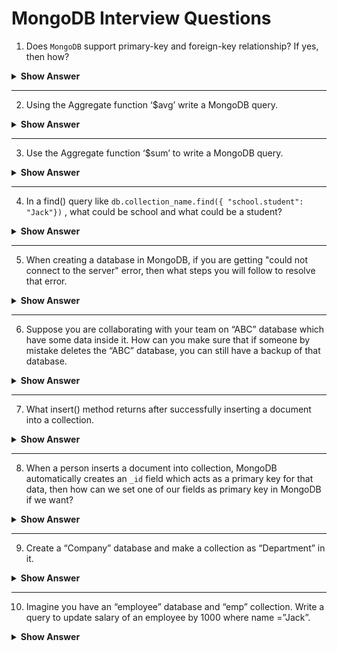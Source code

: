 
# MongoDB Interview Questions

1. Does `MongoDB` support primary-key and foreign-key relationship? If yes, then how?

<details><summary> <b>Show Answer</b> </summary> 
  
`MongoDB`,  by-default, does not support primary and foreign key relationship. But we can achieve it by embedding one document inside another one. For example, embedding 'city' document inside 'address' document. 
</details>

---

2. Using the Aggregate function ‘$avg’ write a MongoDB query.
<details><summary> <b>Show Answer</b> </summary> 
 
`db.student.aggregate([{$group : {_id:null, Average_marks : {$avg : "marks"}}}])`. Here we are getting average of the marks field in student collection.
</details>

---

3. Use the Aggregate function ‘$sum’ to write a MongoDB query. 

<details><summary> <b>Show Answer</b> </summary> 

`db.student.aggregate([{$group : {_id:null, Average_marks : {$sum : "marks"}}}])`. Here we are getting sum of the marks field in student collection.
  </details>
 
 ---
 
4. In a find() query like `db.collection_name.find({ "school.student": "Jack"})` , what could be school and what could be a student?

<details><summary> <b>Show Answer</b> </summary> 

In `db.collection_name.find({ "school.student": "Jack"})` query, "school" is a outer document field and "student" is a inner document field.  

</details>

---

5. When creating a database in MongoDB, if you are getting "could not connect to the server" error, then what steps you will follow to resolve that error. 
<details><summary> <b>Show Answer</b> </summary> 

To resolve the "could not connect to the server" error, we can take few measures like:
1. We must ensure that we put correct hostname and port number. 
2. If any firewall is blocking your port connection, uninstall that firewall or try to connect from different server.
3. Must ensure that your MongoDB instance is running in the background.
4. If server is shutdown then i will start the server again.
</details>
 
---

6. Suppose you are collaborating with your team on “ABC” database which have some data inside it. How can you make sure that if someone by mistake deletes the “ABC” database, you can still have a backup of that database. 
<details><summary> <b>Show Answer</b> </summary> 

To make sure that we have a backup of our database, we can use the `mongodump` command that will store our data in a backup file. For that, we just have to write `mongodump --db database_name -- collection collection_name`.    
To import again the backup file in Mongodb we can use the mongorestore command:     
`mongorestore --db database_name path_of_file`  


</details>

---

7.  What insert() method returns after successfully inserting a document into a collection.

<details><summary> <b>Show Answer</b> </summary> 
  
It returns an object that contains the information about the operation. It returns a `WriteResult` object when we insert a single document and `BulkWriteResult` object when we insert more than one document in a single insert query.
</details>

---

8.  When a person inserts a document into collection, MongoDB automatically creates an `_id` field which acts as a primary key for that data, then how can we set one of our fields as primary key in MongoDB if we want? 
<details><summary> <b>Show Answer</b> </summary> 

The `_id` field is the default primary key in `MongoDB` and it is reserved , we cannot create any other primary key but, we can put the data that we want to be unique into the `_id` field of the document. 
</details>

--- 

9. Create a “Company” database and make a collection as “Department” in it. 

<details><summary> <b>Show Answer</b> </summary>
  
```
use Company;
db.createCollection("Department");
```
</details>

---

10. Imagine you have an “employee” database and “emp” collection. Write a query to update salary of an employee by 1000 where name =”Jack”.

<details><summary> <b>Show Answer</b> </summary> 
 
```
use employee;
db.emp.update({"name": "Jack"}, {$inc: {"salary": 1000}});
</details>

--- 

11. Tell the difference between `update()` and `save()` method in MongoDB.

<details><summary> <b>Show Answer</b> </summary> 

The `update()` method is used to update the existing document values in MongoDB without creating a new document. Whereas, `save()` method is used to replace the existing document with the document passed in the `save()` method. 
</details>

---

12.  Write a single query that will perform update operation if document is present in the collection and if not, then it performs insert operation. 

<details><summary> <b>Show Answer</b> </summary> 

  
</details>

---

13. Imagine you have added 5 documents into a collection named as “emp” and suddenly there is a need to add one common field into all the five documents then what query you will write for the same purpose? 
<details><summary> <b>Show Answer</b> </summary> 

</details>
  
--- 

24. Suppose a document have five fields as “name”, “age”, “salary”, “dept”, “address” and if you want to remove the “age” field from the document of “emp” collection, then what query you will provide to remove only “age” field?

<details><summary> <b>Show Answer</b> </summary> 

</details>

---

26. How do you find the employees, from “emp” collection, whose name starts with ‘A’. 
<details><summary> <b>Show Answer</b> </summary> 
  
</details>

---

28. State the difference between update() and findAndModify() method in MongoDB.
<details><summary> <b>Show Answer</b> </summary> 
  
  </details>

---

30. Suppose you have a “Company” database and “emp” collection inside that database then how do you find the records of top 5 employees based on salary field?
<details><summary> <b>Show Answer</b> </summary> 
  
</details>

---

32. Write a query to get all the records of employee whose “age” is greater than 25 and “experience” greater or equal to 3 years. [collection name is “emp”]. 
<details><summary> <b>Show Answer</b> </summary> 
  
</details>

---
34. What is the difference between findOneAndReplace() and findOneAndUpdate() in MongoDB?
<details><summary> <b>Show Answer</b> </summary> 

</details>

---
36. Differentiate between findOneAndReplace() and replaceOne() in MongoDB?

<details><summary> <b>Show Answer</b> </summary> 
  
</details>

---

38. Imagine you are working on “Company” database having “Dept” as collection and inside your collection there are millions of documents and your boss is asking for some data from it, then what sort of practice you will do to increase the query performance and fast retrieval of data. 
<details><summary> <b>Show Answer</b> </summary> 
  
</details>

---
40. Consider your documents have some array fields and you want to create an index on it. Is it possible in MongoDB? 
<details><summary> <b>Show Answer</b> </summary> 
  
</details>

---
42. What sort of practice you will take as a developer to increase the availability of data in MongoDB when there is a routine maintenance check or system failure?
<details><summary> <b>Show Answer</b> </summary> 

</details>

---

44. What query do you write to get employee details in “emp” collection where “job_role” matches “Technical Specialist” and  “emp_age” is between 22 and 28? 

<details><summary> <b>Show Answer</b> </summary> 
  
</details>

---

46. An intern in your company is asking for your help to fetch the records of “department” that belongs to “product”, but “type” should not equal to “A” and whenever the “type” is equal to “A”, the “department” should not equal to “product”. Here is the collection he is using to fetch the data:
{ "department" : "product", "type" : "A" }
{ "department " : "training", "type" : "A" }
{ “department " : "product", "type" : "B" }
{ "department " : "finance", "type" : "C" }	
Help him to write a query that will produce the output as: 
{ "department " : "training", "type" : "A" }
{ “department " : "product", "type" : "B" } 

<details><summary> <b>Show Answer</b> </summary> 
 
</details>

---

26. Give me the query that will fetch only “name” and “age” field from the collection “emp”, that having the “DOB” between 01/03/1990 to 31/12/1999 and “salary”  greater than “50k”. 

<details><summary> <b>Show Answer</b> </summary> 
  
  </details>
  
---

28. Write the single query that will give the sorted result based on “dob” field that satisfies the following condition:
i) Where “name” starts with “s” alphabet and “salary” in between 40k to 70k 
ii) Where “department” not equal to “product”. 

<details><summary> <b>Show Answer</b> </summary> 
  
</details>

---

28. Jack is trying to fetch all the records, from a collection called “people”, without including the “_id” field. When he wrote the query as “db.people.find({} { _id: 0})”, he was getting syntax error message stating “unexpected { ”. What he needs to change in his query to get the desired output. 
<details><summary> <b>Show Answer</b> </summary> 

</details>

---

30.  Write a query that will fetch the top 20 records from “student” collection of those students who are from 8th, 9th and 10th “class” having “marks” greater or equal to 70 in science and math “subject”.
<details><summary> <b>Show Answer</b> </summary> 
  
</details>

---

32. A developer doesn’t want to see the first 10 documents of “dept” collection and doesn’t have the permission to delete any document from the collection as well, so what query he must write to see the rest of the documents after 10 documents without deleting any. 
<details><summary> <b>Show Answer</b> </summary> 
  
</details>

---

34. Write a query to get the number of employees whose “address” is “New York” having “age” less than equal to 40  and earning salary greater than 50K. 
<details><summary> <b>Show Answer</b> </summary> 

</details>

---

36. As 1 and -1 are used to represent  ascending and descending order respectively in sort() method, then what will happen if we use -2 or 2 instead in sort(). 
<details><summary> <b>Show Answer</b> </summary> 
  
</details>

---

38. In a document having 5 fields “name”, “age”, “score”, “subject” and “address”, when your friend is trying to fetch only “name” and “address” field using the following query “db.collection.find({}, {_id: 0, name: 1, age: 0, score: 0, subject: 0, address: 1})” , he is getting an error message in output screen. What need to be changed in the above query to make it run and produce the desired output. 
<details><summary> <b>Show Answer</b> </summary> 
  
</details>

---

40. How to check if the field is present or not in a collection in MongoDB. 
<details><summary> <b>Show Answer</b> </summary> 
  
</details>

---

42. A boss has given a task to you to give the “name” and “department” of those employees who do not work on Monday and Tuesday of every “week” and having “experience” less than 5. What sort of query you will write for the same purpose. 
<details><summary> <b>Show Answer</b> </summary> 
  
</details>

---

44. As we know MongoDB is a Document oriented Database. What are the benefits document database gives over others?

<details><summary> <b>Show Answer</b> </summary> 
  
</details>

---

46. Does MongoDB writes the data to the disk immediately or not?
<details><summary> <b>Show Answer</b> </summary> 

</details>

---

48. What are your thoughts, when anyone says durability is one of the best features of MongoDB?
<details><summary> <b>Show Answer</b> </summary> 

</details>

---
50. Is creating Indexes in MongoDB always helpful?
<details><summary> <b>Show Answer</b> </summary> 
  
</details>

---

52. A primary key also known as object-id in MongoDB contains what?
<details><summary> <b>Show Answer</b> </summary> 

</details>

---

54. Suppose I have an “address” field in “student” collection and if I removes it from the database, will it also remove it from the disk too?
<details><summary> <b>Show Answer</b> </summary> 

</details>

---

56. Does MongoDB creates any Index by default, when we create any new collection?
<details><summary> <b>Show Answer</b> </summary> 
  
</details>

---
